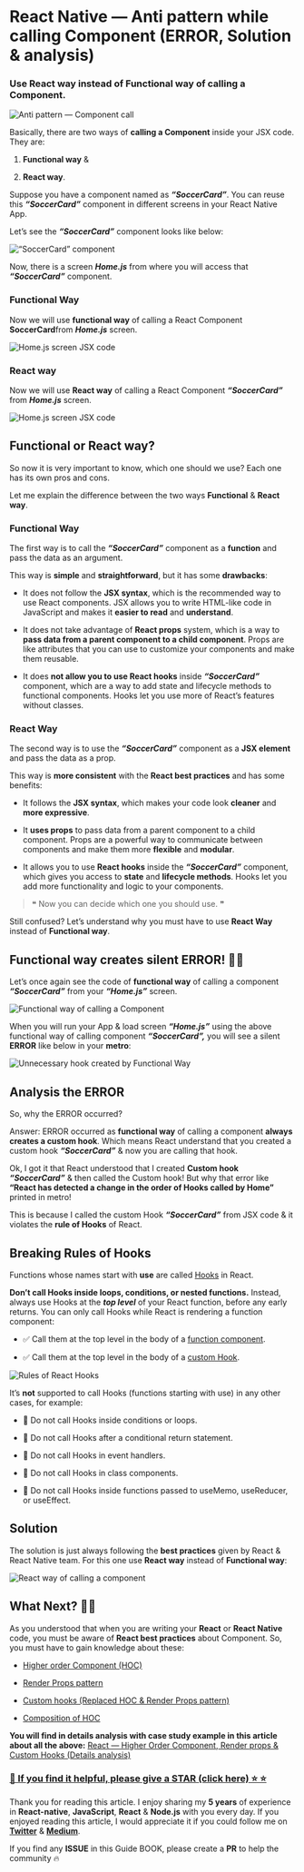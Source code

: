 # React Native — Anti pattern while calling Component (ERROR, Solution & analysis)

### Use React way instead of Functional way of calling a Component.

![Anti pattern — Component call](https://cdn-images-1.medium.com/max/5760/1*GkNTI-i2UuOPL918t_eENw.png)

Basically, there are two ways of **calling a Component** inside your JSX code. They are:

1.  **Functional way** &

2.  **React way**.

Suppose you have a component named as **_“SoccerCard”_**. You can reuse this **_“SoccerCard”_** component in different screens in your React Native App.

Let’s see the **_“SoccerCard”_** component looks like below:

![***“SoccerCard”*** component](https://cdn-images-1.medium.com/max/2356/1*oOqFxVX8OI6zNm7RR1TvuQ.png)

Now, there is a screen **_Home.js_** from where you will access that **_“SoccerCard”_** component.

### Functional Way

Now we will use **functional way** of calling a React Component **SoccerCard**from **_Home.js_** screen.

![Home.js screen JSX code](https://cdn-images-1.medium.com/max/2140/1*UjooZcJLG4JPBK8c1p2xuw.png)

### React way

Now we will use **React way** of calling a React Component **_“SoccerCard”_** from **_Home.js_** screen.

![***Home.js screen JSX code***](https://cdn-images-1.medium.com/max/2444/1*60dWF0K_E0ZB1-SGXHmuVQ.png)

## Functional or React way?

So now it is very important to know, which one should we use? Each one has its own pros and cons.

Let me explain the difference between the two ways **Functional** & **React way**.

### Functional Way

The first way is to call the **_“SoccerCard”_** component as a **function** and pass the data as an argument.

This way is **simple** and **straightforward**, but it has some **drawbacks**:

- It does not follow the **JSX syntax**, which is the recommended way to use React components. JSX allows you to write HTML-like code in JavaScript and makes it **easier to read** and **understand**.

- It does not take advantage of **React props** system, which is a way to **pass data from a parent component to a child component**. Props are like attributes that you can use to customize your components and make them reusable.

- It does **not allow you to use React hooks** inside **_“SoccerCard”_** component, which are a way to add state and lifecycle methods to functional components. Hooks let you use more of React’s features without classes.

### React Way

The second way is to use the **_“SoccerCard”_** component as a **JSX element** and pass the data as a prop.

This way is **more consistent** with the **React best practices** and has some benefits:

- It follows the **JSX syntax**, which makes your code look **cleaner** and **more expressive**.

- It **uses props** to pass data from a parent component to a child component. Props are a powerful way to communicate between components and make them more **flexible** and **modular**.

- It allows you to use **React hooks** inside the **_“SoccerCard”_** component, which gives you access to **state** and **lifecycle methods**. Hooks let you add more functionality and logic to your components.

> ❝ Now you can decide which one you should use. ❞

Still confused? Let’s understand why you must have to use **React Way** instead of **Functional way**.

## Functional way creates silent ERROR! 🙇‍♂️

Let’s once again see the code of **functional way** of calling a component **_“SoccerCard”_** from your **_“Home.js”_** screen.

![***Functional way of calling a Component***](https://cdn-images-1.medium.com/max/2140/1*UjooZcJLG4JPBK8c1p2xuw.png)

When you will run your App & load screen **_“Home.js”_** using the above functional way of calling component **_“SoccerCard”,_** you will see a silent **ERROR** like below in your **metro**:

![Unnecessary hook created by Functional Way](https://cdn-images-1.medium.com/max/3264/1*xnq5qXzijZ2JJtjCJoRKcQ.png)

## Analysis the ERROR

So, why the ERROR occurred?

Answer: ERROR occurred as **functional way** of calling a component **always creates a custom hook**. Which means React understand that you created a custom hook **_“SoccerCard”_** & now you are calling that hook.

Ok, I got it that React understood that I created **Custom hook _“SoccerCard”_** & then called the Custom hook! But why that error like **“React has detected a change in the order of Hooks called by Home”** printed in metro!

This is because I called the custom Hook **_“SoccerCard”_** from JSX code & it violates the **rule of Hooks** of React.

## Breaking Rules of Hooks

Functions whose names start with **use** are called [Hooks](https://react.dev/reference/react) in React.

**Don’t call Hooks inside loops, conditions, or nested functions.** Instead, always use Hooks at the **_top level_** of your React function, before any early returns. You can only call Hooks while React is rendering a function component:

- ✅ Call them at the top level in the body of a [function component](https://react.dev/learn/your-first-component).

- ✅ Call them at the top level in the body of a [custom Hook](https://react.dev/learn/reusing-logic-with-custom-hooks).

![Rules of React Hooks](https://cdn-images-1.medium.com/max/2452/1*WJsMZpJMNMnyAnHP3tiF7Q.png)

It’s **not** supported to call Hooks (functions starting with use) in any other cases, for example:

- 🔴 Do not call Hooks inside conditions or loops.

- 🔴 Do not call Hooks after a conditional return statement.

- 🔴 Do not call Hooks in event handlers.

- 🔴 Do not call Hooks in class components.

- 🔴 Do not call Hooks inside functions passed to useMemo, useReducer, or useEffect.

## Solution

The solution is just always following the **best practices** given by React & React Native team. For this one use **React way** instead of **Functional way**:

![**React way** of calling a component](https://cdn-images-1.medium.com/max/2444/1*60dWF0K_E0ZB1-SGXHmuVQ.png)

## What Next? 💁‍♂️

As you understood that when you are writing your **React** or **React Native** code, you must be aware of **React best practices** about Component. So, you must have to gain knowledge about these:

- [Higher order Component (HOC)](https://github.com/anisurrahman072/React-Native-Advanced-Guide/blob/master/Components-and-Hooks/HOC-Props-and-Custom-Hooks.md)

- [Render Props pattern](https://github.com/anisurrahman072/React-Native-Advanced-Guide/blob/master/Components-and-Hooks/HOC-Props-and-Custom-Hooks.md)

- [Custom hooks (Replaced HOC & Render Props pattern)](https://github.com/anisurrahman072/React-Native-Advanced-Guide/blob/master/Components-and-Hooks/HOC-Props-and-Custom-Hooks.md)

- [Composition of HOC](https://github.com/anisurrahman072/React-Native-Advanced-Guide/blob/master/Components-and-Hooks/HOC-Props-and-Custom-Hooks.md)

**You will find in details analysis with case study example in this article about all the above:** [React — Higher Order Component, Render props & Custom Hooks (Details analysis)](https://github.com/anisurrahman072/React-Native-Advanced-Guide/blob/master/Components-and-Hooks/HOC-Props-and-Custom-Hooks.md)

### [🙏 If you find it helpful, please give a STAR (click here) ️⭐️ ⭐️](https://github.com/anisurrahman072/React-Native-Advanced-Guide)

Thank you for reading this article. I enjoy sharing my **5 years** of experience in **React-native**, **JavaScript**, **React** & **Node.js** with you every day. If you enjoyed reading this article, I would appreciate it if you could follow me on [**Twitter**](https://twitter.com/anis_RNCore) & [**Medium**](https://medium.com/@anisurrahmanbup).

If you find any **ISSUE** in this Guide BOOK, please create a **PR** to help the community 🔥
